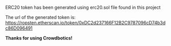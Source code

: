 ERC20 token has been generated using erc20.sol file found in this project

The url of the generated token is: https://ropsten.etherscan.io/token/0xDC2d237166F12B2C9787096cD74b3dc86D096491

**Thanks for using Crowdbotics!**